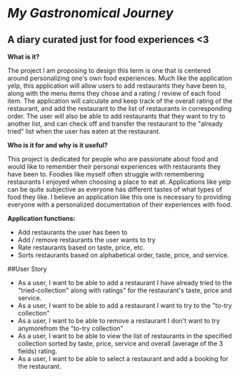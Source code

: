 # *My Gastronomical Journey*

## A diary curated just for food  experiences <3


**What is it?**    
    
The project I am proposing to design this term is one that is centered around personalizing one's own food 
experiences. Much like the application yelp, this application will allow users to add restaurants they have been to, 
along with the menu items they chose and a rating / review of each food item. The application will calculate and keep 
track of the overall rating of the restaurant, and add the restaurant to the list of restaurants in corresponding order. 
The user will also be able to add restaurants that they want to try to another list, and can check off and transfer the
restaurant to the "already tried" list when the user has eaten at the restaurant. 


**Who is it for and why is it useful?**

This project is dedicated for people who are passionate about food and would like to remember their personal experiences 
with restaurants they have been to. Foodies like myself often struggle with remembering restaurants I enjoyed when 
choosing a place to eat at. Applications like yelp can be quite subjective as everyone has different tastes of what 
types of food they like. I believe an application like this one is necessary to providing everyone with a personalized
documentation of their experiences with food. 


**Application functions:**
- Add restaurants the user has been to
- Add / remove restaurants the user wants to try
- Rate restaurants based on taste, price, etc.
- Sorts restaurants based on alphabetical order, taste, price, and service. 

##User Story
- As a user, I want to be able to add a restaurant I have already tried to the "tried-collection" along with ratings"
  for the restaurant's taste, price and service.
- As a user, I want to be able to add a restaurant I want to try to the "to-try collection"
- As a user, I want to be able to remove a restaurant I don't want to try anymorefrom the "to-try collection"
- As a user, I want to be able to view the list of restaurants in the specified collection sorted by taste, price,
  service and overall (average of the 3 fields) rating.
- As a user, I want to be able to select a restaurant and add a booking for the restaurant.



